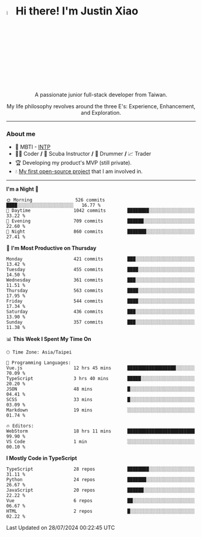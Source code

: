 # <img src="https://media.giphy.com/media/hvRJCLFzcasrR4ia7z/giphy.gif" width="5%">Hi there! I'm Justin Xiao
<p align="center">A passionate junior full-stack developer from Taiwan.  </p>
<p align="center">My life philosophy revolves around the three E's: Experience, Enhancement, and Exploration.</p>

---
### About me
- 👀 MBTI - [INTP](https://www.16personalities.com/intp-personality)
- 👨‍💻 Coder **/** 🤿 Scuba Instructor **/** 🥁 Drummer **/** 📈 Trader
- 🏆 Developing my product's MVP (still private).
- 💧 [My first open-source project](https://github.com/Game-as-a-Service/Game-Lobby-Web) that I am involved in.

---
<!--START_SECTION:waka-->
**I'm a Night 🦉** 

```text
🌞 Morning                526 commits         ████░░░░░░░░░░░░░░░░░░░░░   16.77 % 
🌆 Daytime                1042 commits        ████████░░░░░░░░░░░░░░░░░   33.22 % 
🌃 Evening                709 commits         ██████░░░░░░░░░░░░░░░░░░░   22.60 % 
🌙 Night                  860 commits         ███████░░░░░░░░░░░░░░░░░░   27.41 % 
```
📅 **I'm Most Productive on Thursday** 

```text
Monday                   421 commits         ███░░░░░░░░░░░░░░░░░░░░░░   13.42 % 
Tuesday                  455 commits         ████░░░░░░░░░░░░░░░░░░░░░   14.50 % 
Wednesday                361 commits         ███░░░░░░░░░░░░░░░░░░░░░░   11.51 % 
Thursday                 563 commits         ████░░░░░░░░░░░░░░░░░░░░░   17.95 % 
Friday                   544 commits         ████░░░░░░░░░░░░░░░░░░░░░   17.34 % 
Saturday                 436 commits         ███░░░░░░░░░░░░░░░░░░░░░░   13.90 % 
Sunday                   357 commits         ███░░░░░░░░░░░░░░░░░░░░░░   11.38 % 
```


📊 **This Week I Spent My Time On** 

```text
🕑︎ Time Zone: Asia/Taipei

💬 Programming Languages: 
Vue.js                   12 hrs 45 mins      ██████████████████░░░░░░░   70.09 % 
TypeScript               3 hrs 40 mins       █████░░░░░░░░░░░░░░░░░░░░   20.20 % 
JSON                     48 mins             █░░░░░░░░░░░░░░░░░░░░░░░░   04.41 % 
SCSS                     33 mins             █░░░░░░░░░░░░░░░░░░░░░░░░   03.09 % 
Markdown                 19 mins             ░░░░░░░░░░░░░░░░░░░░░░░░░   01.74 % 

🔥 Editors: 
WebStorm                 18 hrs 11 mins      █████████████████████████   99.90 % 
VS Code                  1 min               ░░░░░░░░░░░░░░░░░░░░░░░░░   00.10 % 
```

**I Mostly Code in TypeScript** 

```text
TypeScript               28 repos            ████████░░░░░░░░░░░░░░░░░   31.11 % 
Python                   24 repos            ███████░░░░░░░░░░░░░░░░░░   26.67 % 
JavaScript               20 repos            ██████░░░░░░░░░░░░░░░░░░░   22.22 % 
Vue                      6 repos             ██░░░░░░░░░░░░░░░░░░░░░░░   06.67 % 
HTML                     2 repos             █░░░░░░░░░░░░░░░░░░░░░░░░   02.22 % 
```




 Last Updated on 28/07/2024 00:22:45 UTC
<!--END_SECTION:waka-->
